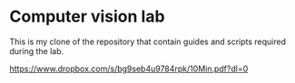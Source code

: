 # Computer vision lab

This is my clone of the repository that contain guides and scripts required during the lab.

https://www.dropbox.com/s/bg9seb4u9784rpk/10Min.pdf?dl=0

